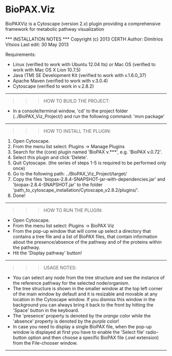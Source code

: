 BioPAX.Viz
==========

BioPAXViz is a Cytoscape (version 2.x) plugin providing a comprehensive framework for metabolic pathway visualization

*** INSTALLATION NOTES ***
Copyright (c) 2013 CERTH
Author: Dimitrios Vitsios
Last edit: 30 May 2013


Requirements:
- Linux (verified to work with Ubuntu 12.04 lts) or Mac OS (verified to work with Mac OS X Lion 10.7.5)
- Java (TM) SE Development Kit (verified to work with v.1.6.0_37)
- Apache Maven (verified to work with v.3.0.4)
- Cytoscape (verified to work in v.2.8.2)
---------------------------------------

>>> HOW TO BUILD THE PROJECT:
- In a console/terminal window, 'cd' to the project folder (../BioPAX_Viz_Project/) and run the following command:
'mvn package'
---------------------------------------

>>> HOW TO INSTALL THE PLUGIN:
1. Open Cytoscape. 
2. From the menu list select: Plugins -> Manage Plugins 
3. Search for the (core) plugin named 'BioPAX v.***', e.g. 'BioPAX v.0.72'.
4. Select this plugin and click 'Delete'.
5. Quit Cytoscape.
(the series of steps 1-5 is required to be performed only once)
6. Go to the following path: 
../BioPAX_Viz_Project/target/ 
7. Copy the files 'biopax-2.8.4-SNAPSHOT-jar-with-dependencies.jar' and 'biopax-2.8.4-SNAPSHOT.jar' 
to the folder 
'path_to_cytoscape_installation/Cytoscape_v2.8.2/plugins/'.
8. Done!
---------------------------------------

>>> HOW TO RUN THE PLUGIN:
- Open Cytoscape.
- From the menu list select:
Plugins -> BioPAX Viz
- From the pop-up window that will come up select a directory that contains a tree file and a list of BioPAX files, that contain information about the presence/absence of the pathway and of the proteins within the pathway.
- Hit the 'Display pathway' button!
---------------------------------------

>>> USAGE NOTES:
- You can select any node from the tree structure and see the instance of the reference pathway for the selected node/organism. 
- The tree structure is shown in the smaller window at the top left corner of the main window by default and it is resizable and movable at any location in the Cytoscape window. If you dismiss this window in the background you can always bring it back to the front by hitting the 'Space' button in the keyboard.
- The 'presence' property is denoted by the *orange* color while the 'absence' property is denoted by the *purple* color!
- In case you need to display a single BioPAX file, when the pop-up window is displayed at first you have to enable the 'Select file' radio-button option and then choose a specific BioPAX file (.owl extension) from the File-chooser window.
---------------------------------------

 
